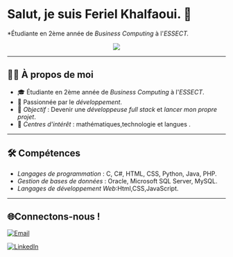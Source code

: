# Salut, je suis Feriel Khalfaoui. 👋  
*Étudiante en 2ème année de *Business Computing* à l'*ESSECT.*
<p align="center">
  <a href="https://github.com/DenverCoder1/readme-typing-svg">
    <img src="https://readme-typing-svg.herokuapp.com?font=Time+New+Roman&color=cyan&size=25&center=true&vCenter=true&width=600&height=100&lines=Bienvenue!+Je+suis+Feriel+Khalfaoui;Étudiante+en+Business+Computing;Future+Développeuse+Web+et+Mobile;Toujours+en+train+d'apprendre..❤">
</a>



---

## 🙋‍♀️ À propos de moi
- 🎓 Étudiante en 2ème année de *Business Computing* à l'*ESSECT*.
- 🧮 Passionnée par le *développement*.
- 🎯 *Objectif* : Devenir une *développeuse full stack* et *lancer mon propre projet*.
- 🎨 *Centres d'intérêt* : mathématiques,technologie et langues .

---

## 🛠 Compétences
- *Langages de programmation* : C, C#, HTML, CSS, Python, Java, PHP.
- *Gestion de bases de données* : Oracle, Microsoft SQL Server, MySQL.
- *Langages de développement Web*:Html,CSS,JavaScript.

 ---

## 🌐Connectons-nous !
 
[![Email](https://img.shields.io/badge/Email-D14836?style=for-the-badge&logo=gmail&logoColor=white)](mailto:ferielkhalfaoui2004@gmail.com)

[![LinkedIn](https://img.shields.io/badge/LinkedIn-0A66C2?style=for-the-badge&logo=linkedin&logoColor=white)](https://www.linkedin.com/in/feriel-khalfaoui-4b3b542b5/)
